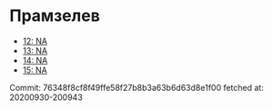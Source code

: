 # Прамзелев
- [12: NA](12.md)
- [13: NA](13.md)
- [14: NA](14.md)
- [15: NA](15.md)

Commit: 76348f8cf8f49ffe58f27b8b3a63b6d63d8e1f00
 fetched at: 20200930-200943
